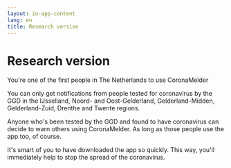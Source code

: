 ```yaml
---
layout: in-app-content
lang: en
title: Research version
---
```


# Research version

<p class="md-block-lead md-text-color-RO-donkerblauw" markdown="1">
    You're one of the first people in The Netherlands to use CoronaMelder
</p>

You can only get notifications from people tested for coronavirus by the GGD in the IJsselland, Noord- and Oost-Gelderland, Gelderland-Midden, Gelderland-Zuid, Drenthe and Twente regions.

Anyone who's been tested by the GGD and found to have coronavirus can decide to warn others using CoronaMelder. As long as those people use the app too, of course. 

It's smart of you to have downloaded the app so quickly. This way, you'll immediately help to stop the spread of the coronavirus.
